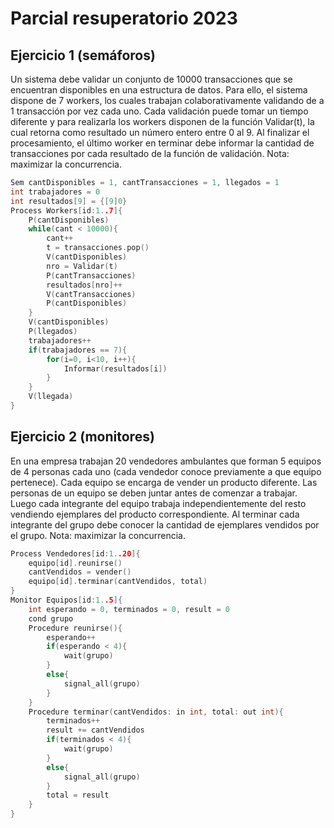 # Parcial resuperatorio 2023
## Ejercicio 1 (semáforos)
Un sistema debe validar un conjunto de 10000 transacciones que se encuentran disponibles en una estructura de
datos. Para ello, el sistema dispone de 7 workers, los cuales trabajan colaborativamente validando de a 1
transacción por vez cada uno. Cada validación puede tomar un tiempo diferente y para realizarla los workers
disponen de la función Validar(t), la cual retorna como resultado un número entero entre 0 al 9. Al finalizar el
procesamiento, el último worker en terminar debe informar la cantidad de transacciones por cada resultado de la
función de validación. Nota: maximizar la concurrencia.
```cpp
Sem cantDisponibles = 1, cantTransacciones = 1, llegados = 1
int trabajadores = 0
int resultados[9] = {[9]0}
Process Workers[id:1..7]{
    P(cantDisponibles)
    while(cant < 10000){
        cant++
        t = transacciones.pop()
        V(cantDisponibles)
        nro = Validar(t)
        P(cantTransacciones)
        resultados[nro]++
        V(cantTransacciones)
        P(cantDisponibles)
    }
    V(cantDisponibles)
    P(llegados)
    trabajadores++
    if(trabajadores == 7){
        for(i=0, i<10, i++){
            Informar(resultados[i])
        }
    }
    V(llegada)
}
```
## Ejercicio 2 (monitores)
En una empresa trabajan 20 vendedores ambulantes que forman 5 equipos de 4 personas cada uno (cada vendedor
conoce previamente a que equipo pertenece). Cada equipo se encarga de vender un producto diferente. Las
personas de un equipo se deben juntar antes de comenzar a trabajar. Luego cada integrante del equipo trabaja
independientemente del resto vendiendo ejemplares del producto correspondiente. Al terminar cada integrante del
grupo debe conocer la cantidad de ejemplares vendidos por el grupo. Nota: maximizar la concurrencia.
```cpp
Process Vendedores[id:1..20]{
    equipo[id].reunirse()
    cantVendidos = vender()
    equipo[id].terminar(cantVendidos, total)
}
Monitor Equipos[id:1..5]{
    int esperando = 0, terminados = 0, result = 0
    cond grupo
    Procedure reunirse(){
        esperando++
        if(esperando < 4){
            wait(grupo)
        }
        else{
            signal_all(grupo)
        }
    }
    Procedure terminar(cantVendidos: in int, total: out int){
        terminados++
        result += cantVendidos
        if(terminados < 4){
            wait(grupo)
        }
        else{
            signal_all(grupo)
        }
        total = result
    }
}
```
